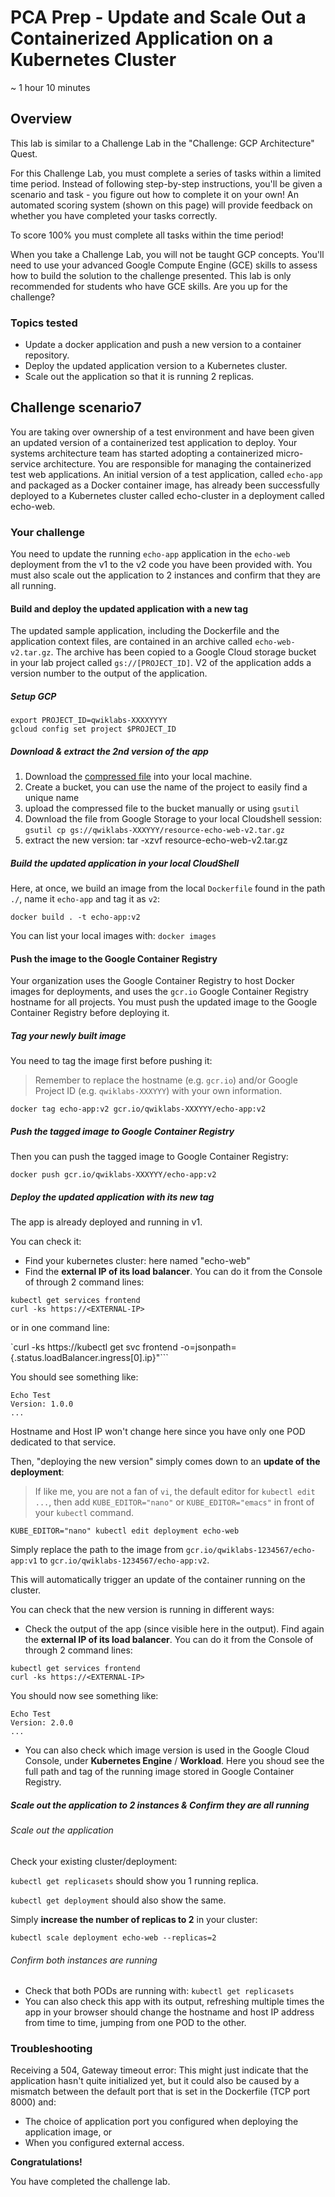 # PCA Prep - Update and Scale Out a Containerized Application on a Kubernetes Cluster

~ 1 hour 10 minutes


## Overview

This lab is similar to a Challenge Lab in the "Challenge: GCP Architecture" Quest.

For this Challenge Lab, you must complete a series of tasks within a limited time period. Instead of following step-by-step instructions, you'll be given a scenario and task - you figure out how to complete it on your own! An automated scoring system (shown on this page) will provide feedback on whether you have completed your tasks correctly.

To score 100% you must complete all tasks within the time period!

When you take a Challenge Lab, you will not be taught GCP concepts. You'll need to use your advanced Google Compute Engine (GCE) skills to assess how to build the solution to the challenge presented. This lab is only recommended for students who have GCE skills. Are you up for the challenge?

### Topics tested

* Update a docker application and push a new version to a container repository.
* Deploy the updated application version to a Kubernetes cluster.
* Scale out the application so that it is running 2 replicas.

## Challenge scenario7

You are taking over ownership of a test environment and have been given an updated version of a containerized test application to deploy. Your systems architecture team has started adopting a containerized micro-service architecture. You are responsible for managing the containerized test web applications. An initial version of a test application, called `echo-app` and packaged as a Docker container image, has already been successfully deployed to a Kubernetes cluster called echo-cluster in a deployment called echo-web.

### Your challenge

You need to update the running `echo-app` application in the `echo-web` deployment from the v1 to the v2 code you have been provided with. You must also scale out the application to 2 instances and confirm that they are all running.

#### Build and deploy the updated application with a new tag

The updated sample application, including the Dockerfile and the application context files, are contained in an archive called `echo-web-v2.tar.gz`. The archive has been copied to a Google Cloud storage bucket in your lab project called `gs://[PROJECT_ID]`. V2 of the application adds a version number to the output of the application.

##### Setup GCP

```
export PROJECT_ID=qwiklabs-XXXXYYYY
gcloud config set project $PROJECT_ID
```

##### Download & extract the 2nd version of the app

1. Download the [compressed file](https://googlecoursera.qwiklabs.com/instructions/169259/download) into your local machine.
2. Create a bucket, you can use the name of the project to easily find a unique name
3. upload the compressed file to the bucket manually or using `gsutil`
4. Download the file from Google Storage to your local Cloudshell session: `gsutil cp gs://qwiklabs-XXXYYY/resource-echo-web-v2.tar.gz`
5. extract the new version: tar -xzvf resource-echo-web-v2.tar.gz

##### Build the updated application in your local CloudShell

Here, at once, we build an image from the local `Dockerfile` found in the path `./`, name it `echo-app` and tag it as `v2`:

`docker build . -t echo-app:v2`

You can list your local images with: `docker images`


#### Push the image to the Google Container Registry

Your organization uses the Google Container Registry to host Docker images for deployments, and uses the `gcr.io` Google Container Registry hostname for all projects. You must push the updated image to the Google Container Registry before deploying it.

##### Tag your newly built image

You need to tag the image first before pushing it:

> Remember to replace the hostname (e.g. `gcr.io`) and/or Google Project ID (e.g. `qwiklabs-XXXYYY`) with your own information.

`docker tag echo-app:v2 gcr.io/qwiklabs-XXXYYY/echo-app:v2`

##### Push the tagged image to Google Container Registry

Then you can push the tagged image to Google Container Registry:

`docker push gcr.io/qwiklabs-XXXYYY/echo-app:v2`

##### Deploy the updated application with its new tag

The app is already deployed and running in v1.

You can check it:

- Find your kubernetes cluster: here named "echo-web"
- Find the **external IP of its load balancer**. You can do it from the Console of through 2 command lines:

```
kubectl get services frontend
curl -ks https://<EXTERNAL-IP>
```


or in one command line:

`curl -ks https://kubectl get svc frontend -o=jsonpath={.status.loadBalancer.ingress[0].ip}"```

You should see something like: 


```
Echo Test
Version: 1.0.0
...
```

Hostname and Host IP won't change here since you have only one POD dedicated to that service.


Then, "deploying the new version" simply comes down to an **update of the deployment**:

> If like me, you are not a fan of `vi`, the default editor for `kubectl edit ...`, then add `KUBE_EDITOR="nano"` or `KUBE_EDITOR="emacs"` in front of your `kubectl` command.



`KUBE_EDITOR="nano" kubectl edit deployment echo-web`

Simply replace the path to the image from `gcr.io/qwiklabs-1234567/echo-app:v1` to `gcr.io/qwiklabs-1234567/echo-app:v2`.

This will automatically trigger an update of the container running on the cluster.

You can check that the new version is running in different ways:

* Check the output of the app (since visible here in the output). Find again the **external IP of its load balancer**. You can do it from the Console of through 2 command lines:

```
kubectl get services frontend
curl -ks https://<EXTERNAL-IP>
```

You should now see something like: 


```
Echo Test
Version: 2.0.0
...
```

* You can also check which image version is used in the Google Cloud Console, under **Kubernetes Engine** / **Workload**. Here you shoud see the full path and tag of the running image stored in Google Container Registry.


##### Scale out the application to 2 instances & Confirm they are all running

###### Scale out the application

Check your existing cluster/deployment:

`kubectl get replicasets` should show you 1 running replica.

`kubectl get deployment` should also show the same.

Simply **increase the number of replicas to 2** in your cluster:

`kubectl scale deployment echo-web --replicas=2`

###### Confirm both instances are running

* Check that both PODs are running with: `kubectl get replicasets`
* You can also check this app with its output, refreshing multiple times the app in your browser should change the hostname and host IP address from time to time, jumping from one POD to the other.


### Troubleshooting

Receiving a 504, Gateway timeout error: This might just indicate that the application hasn't quite initialized yet, but it could also be caused by a mismatch between the default port that is set in the Dockerfile (TCP port 8000) and:

* The choice of application port you configured when deploying the application image, or
* When you configured external access.

**Congratulations!**

You have completed the challenge lab.